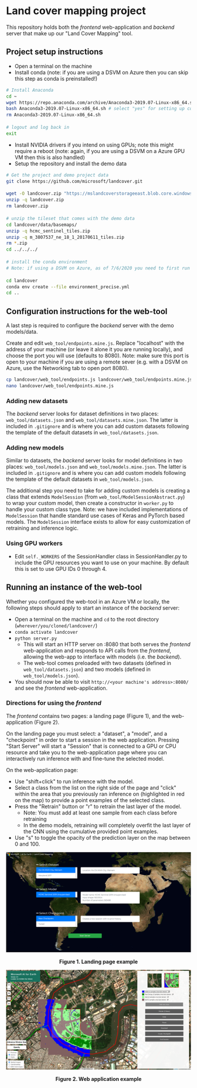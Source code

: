 # Land cover mapping project

This repository holds both the _frontend_ web-application and _backend_ server that make up our "Land Cover Mapping" tool.


## Project setup instructions

- Open a terminal on the machine
- Install conda (note: if you are using a DSVM on Azure then you can skip this step as conda is preinstalled!)

```bash
# Install Anaconda
cd ~
wget https://repo.anaconda.com/archive/Anaconda3-2019.07-Linux-x86_64.sh
bash Anaconda3-2019.07-Linux-x86_64.sh # select "yes" for setting up conda init
rm Anaconda3-2019.07-Linux-x86_64.sh

# logout and log back in
exit
```

- Install NVIDIA drivers if you intend on using GPUs; note this might require a reboot (note: again, if you are using a DSVM on a Azure GPU VM then this is also handled)
- Setup the repository and install the demo data

```bash
# Get the project and demo project data
git clone https://github.com/microsoft/landcover.git

wget -O landcover.zip "https://mslandcoverstorageeast.blob.core.windows.net/web-tool-data/landcover.zip"
unzip -q landcover.zip
rm landcover.zip

# unzip the tileset that comes with the demo data
cd landcover/data/basemaps/
unzip -q hcmc_sentinel_tiles.zip
unzip -q m_3807537_ne_18_1_20170611_tiles.zip
rm *.zip
cd ../../../

# install the conda environment
# Note: if using a DSVM on Azure, as of 7/6/2020 you need to first run `sudo chown -R $USER /anaconda/`

cd landcover
conda env create --file environment_precise.yml
cd ..
```


## Configuration instructions for the web-tool

A last step is required to configure the _backend_ server with the demo models/data.

Create and edit `web_tool/endpoints.mine.js`. Replace "localhost" with the address of your machine (or leave it alone it you are running locally), and choose the port you will use (defaults to 8080). Note: make sure this port is open to your machine if you are using a remote sever (e.g. with a DSVM on Azure, use the Networking tab to open port 8080).

```bash
cp landcover/web_tool/endpoints.js landcover/web_tool/endpoints.mine.js
nano landcover/web_tool/endpoints.mine.js
```

### Adding new datasets

The _backend_ server looks for dataset definitions in two places: `web_tool/datasets.json` and `web_tool/datasets.mine.json`. The latter is included in `.gitignore` and is where you can add custom datasets following the template of the default datasets in `web_tool/datasets.json`.

### Adding new models

Similar to datasets, the _backend_ server looks for model definitions in two places: `web_tool/models.json` and `web_tool/models.mine.json`. The latter is included in `.gitignore` and is where you can add custom models following the template of the default datasets in `web_tool/models.json`.

The additional step you need to take for adding custom models is creating a class that extends `ModelSession` (from `web_tool/ModelSessionAbstract.py`) to wrap your custom model, then create a constructor in `worker.py` to handle your custom class type. Note: we have included implementations of `ModelSession` that handle standard use cases of Keras and PyTorch based models. The `ModelSession` interface exists to allow for easy customization of retraining and inference logic.  

### Using GPU workers

- Edit `self._WORKERS` of the SessionHandler class in SessionHandler.py to include the GPU resources you want to use on your machine. By default this is set to use GPU IDs 0 through 4.


## Running an instance of the web-tool

Whether you configured the web-tool in an Azure VM or locally, the following steps should apply to start an instance of the _backend_ server:

- Open a terminal on the machine and `cd` to the root directory (`wherever/you/cloned/landcover/`)
- `conda activate landcover` 
- `python server.py`
  - This will start an HTTP server on :8080 that both serves the _frontend_ web-application and responds to API calls from the _frontend_, allowing the web-app to interface with models (i.e. the _backend_).
  - The web-tool comes preloaded with two datasets (defined in `web_tool/datasets.json`) and two models (defined in `web_tool/models.json`).
- You should now be able to visit `http://<your machine's address>:8080/` and see the _frontend_ web-application.

### Directions for using the _frontend_

The _frontend_ contains two pages: a landing page (Figure 1), and the web-application (Figure 2).

On the landing page you must select: a "dataset", a "model", and a "checkpoint" in order to start a session in the web application. Pressing "Start Server" will start a "Session" that is connected to a GPU or CPU resource and take you to the web-application page where you can interactively run inference with and fine-tune the selected model.

On the web-application page:
- Use "shift+click" to run inference with the model.
- Select a class from the list on the right side of the page and "click" within the area that you previously ran inference on (highlighted in red on the map) to provide a point examples of the selected class.
- Press the "Retrain" button or "r" to retrain the last layer of the model.
  - Note: You must add at least one sample from each class before retraining
  - In the demo models, retraining will completely overfit the last layer of the CNN using the cumulative provided point examples.
- Use "s" to toggle the opacity of the prediction layer on the map between 0 and 100.

![Landing page](figures/landing_page.png)
<center>
<b>Figure 1. Landing page example</b>
</center>


![Web application](figures/web_application.png)
<center>
<b>Figure 2. Web application example</b>
</center>